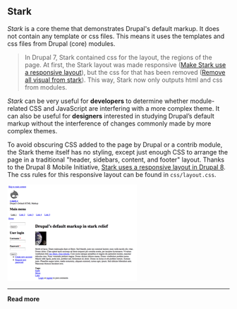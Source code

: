 ## Stark

*Stark* is a core theme that demonstrates Drupal's default markup. It does not contain any template or css files. This means it uses the templates and css files from Drupal (core) modules.

> In Drupal 7, Stark contained css for the layout, the regions of the page. At first, the Stark layout was made responsive ([Make Stark use a responsive layout](https://www.drupal.org/node/1322794)), but the css for that has been removed ([Remove all visual from stark](https://www.drupal.org/node/2349711)). This way, Stark now only outputs html and css from modules.

*Stark* can be very useful for **developers** to determine whether module-related CSS and JavaScript are interfering with a more complex theme. It can also be useful for **designers** interested in studying Drupal’s default markup without the interference of changes commonly made by more complex themes.

To avoid obscuring CSS added to the page by Drupal or a contrib module, the Stark theme itself has no styling, except just enough CSS to arrange the page in a traditional "header, sidebars, content, and footer" layout. Thanks to the Drupal 8 Mobile Initiative, [Stark uses a responsive layout in Drupal 8](https://www.drupal.org/node/1322794). The css rules for this responsive layout can be found in `css/layout.css`.

![Stark screenshot](../img/stark.png)

***

**Read more**
